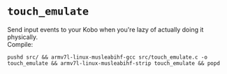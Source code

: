 # `touch_emulate`
Send input events to your Kobo when you're lazy of actually doing it physically.
<br>
Compile:
```
pushd src/ && armv7l-linux-musleabihf-gcc src/touch_emulate.c -o touch_emulate && armv7l-linux-musleabihf-strip touch_emulate && popd
```
